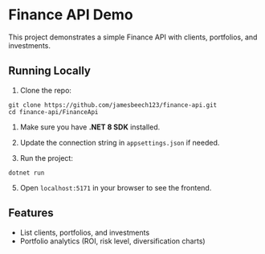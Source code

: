 # Finance API Demo

This project demonstrates a simple Finance API with clients, portfolios, and investments.

## Running Locally

1. Clone the repo:

```
git clone https://github.com/jamesbeech123/finance-api.git
cd finance-api/FinanceApi
```

1. Make sure you have **.NET 8 SDK** installed.

2. Update the connection string in `appsettings.json` if needed.

3. Run the project:

```
dotnet run
```

5. Open `localhost:5171` in your browser to see the frontend.

## Features

- List clients, portfolios, and investments
- Portfolio analytics (ROI, risk level, diversification charts)

